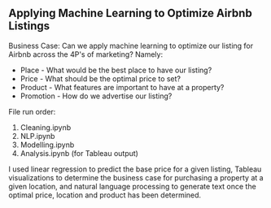 ## **Applying Machine Learning to Optimize Airbnb Listings**

Business Case: Can we apply machine learning to optimize our listing for Airbnb across the 4P's of marketing? Namely:

- Place - What would be the best place to have our listing?
- Price - What should be the optimal price to set?
- Product - What features are important to have at a property?
- Promotion - How do we advertise our listing?

File run order:

1. Cleaning.ipynb
2. NLP.ipynb
3. Modelling.ipynb
4. Analysis.ipynb (for Tableau output)

I used linear regression to predict the base price for a given listing, Tableau visualizations to determine the business case for purchasing a property at a given location, and natural language processing to generate text once the optimal price, location and product has been determined.
